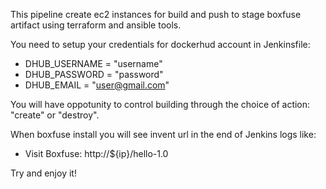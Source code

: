 This pipeline create ec2 instances for build and push to stage boxfuse artifact using terraform and ansible tools.

You need to setup your credentials for dockerhud account in Jenkinsfile:
- DHUB_USERNAME  = "username"
- DHUB_PASSWORD  = "password"
- DHUB_EMAIL     = "user@gmail.com"

You will have oppotunity to control building through the choice of action: "create" or "destroy".

When boxfuse install you will see invent url in the end of Jenkins logs like:
- Visit Boxfuse: http://${ip}/hello-1.0

Try and enjoy it!
